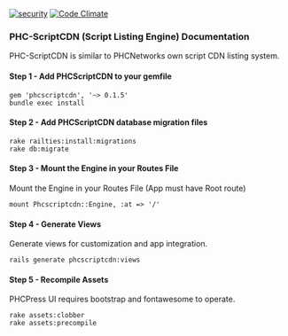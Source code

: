 [![security](https://hakiri.io/github/PHCNetworks/phc-scrtipcdn/master.svg)](https://hakiri.io/github/PHCNetworks/phc-scrtipcdn/master)
[![Code Climate](https://codeclimate.com/github/PHCNetworks/phc-scrtipcdn/badges/gpa.svg)](https://codeclimate.com/github/PHCNetworks/phc-scrtipcdn)

### PHC-ScriptCDN (Script Listing Engine) Documentation
PHC-ScriptCDN is similar to PHCNetworks own script CDN listing system.

#### Step 1 - Add PHCScriptCDN to your gemfile  

	gem 'phcscriptcdn', '~> 0.1.5'
	bundle exec install  
  
#### Step 2 - Add PHCScriptCDN database migration files  

	rake railties:install:migrations  
	rake db:migrate  
  
#### Step 3 - Mount the Engine in your Routes File  
Mount the Engine in your Routes File (App must have Root route)  
  
	mount Phcscriptcdn::Engine, :at => '/'  
  
#### Step 4 - Generate Views  
Generate views for customization and app integration.  
  
	rails generate phcscriptcdn:views

#### Step 5 - Recompile Assets  
PHCPress UI requires bootstrap and fontawesome to operate.  
  
	rake assets:clobber
	rake assets:precompile  
  